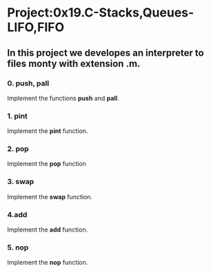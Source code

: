 # Project:0x19.C-Stacks,Queues-LIFO,FIFO

## In this project we developes an interpreter to files **monty** with extension **.m**.

### 0. push, pall

Implement the functions **push** and **pall**.

### 1. pint

Implement the **pint** function.

### 2. pop

Implement the **pop** function

### 3. swap

Implement the **swap** function.

### 4.add

Implement the **add** function.

### 5. nop

Implement the **nop** function.